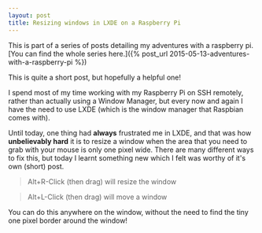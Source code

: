 ```yaml
---
layout: post
title: Resizing windows in LXDE on a Raspberry Pi
---
```

This is part of a series of posts detailing my adventures with a raspberry pi. [You can find the whole series here.]({% post_url 2015-05-13-adventures-with-a-raspberry-pi %})

This is quite a short post, but hopefully a helpful one!

I spend most of my time working with my Raspberry Pi on SSH remotely, rather than actually using a Window Manager, but every now and again I have the need to use LXDE (which is the window manager that Raspbian comes with).

Until today, one thing had **always** frustrated me in LXDE, and that was how **unbelievably hard** it is to resize a window when the area that you need to grab with your mouse is only one pixel wide. There are many different ways to fix this, but today I learnt something new which I felt was worthy of it's own (short) post.

>Alt+R-Click (then drag) will resize the window

>Alt+L-Click (then drag) will move a window

You can do this anywhere on the window, without the need to find the tiny one pixel border around the window!